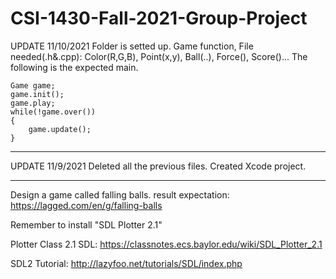 # CSI-1430-Fall-2021-Group-Project

UPDATE 11/10/2021
Folder is setted up.
Game function, File needed(.h&.cpp): Color(R,G,B), Point(x,y), Ball(..), Force(), Score()...
The following is the expected main.
```
Game game;
game.init();
game.play;
while(!game.over())
{
	game.update();
}
```
----------------------------------------------------------------------------------

UPDATE 11/9/2021
Deleted all the previous files.
Created Xcode project.

----------------------------------------------------------------------------------

Design a game called falling balls.
result expectation: https://lagged.com/en/g/falling-balls

Remember to install "SDL Plotter 2.1"

Plotter Class 2.1 SDL: https://classnotes.ecs.baylor.edu/wiki/SDL_Plotter_2.1

SDL2 Tutorial: http://lazyfoo.net/tutorials/SDL/index.php

